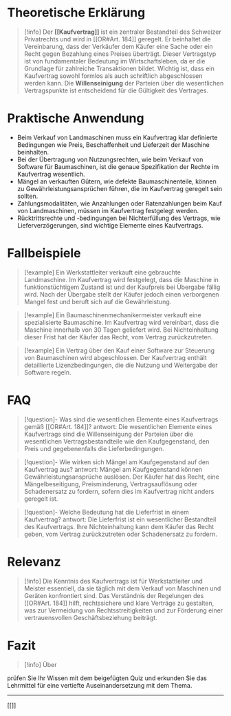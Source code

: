 # Theoretische Erklärung
>[!info] 
>Der **[[Kaufvertrag]]** ist ein zentraler Bestandteil des Schweizer Privatrechts und wird in [[OR#Art. 184]] geregelt. Er beinhaltet die Vereinbarung, dass der Verkäufer dem Käufer eine Sache oder ein Recht gegen Bezahlung eines Preises überträgt. Dieser Vertragstyp ist von fundamentaler Bedeutung im Wirtschaftsleben, da er die Grundlage für zahlreiche Transaktionen bildet. Wichtig ist, dass ein Kaufvertrag sowohl formlos als auch schriftlich abgeschlossen werden kann. Die **Willenseinigung** der Parteien über die wesentlichen Vertragspunkte ist entscheidend für die Gültigkeit des Vertrages.

# Praktische Anwendung
- Beim Verkauf von Landmaschinen muss ein Kaufvertrag klar definierte Bedingungen wie Preis, Beschaffenheit und Lieferzeit der Maschine beinhalten.
- Bei der Übertragung von Nutzungsrechten, wie beim Verkauf von Software für Baumaschinen, ist die genaue Spezifikation der Rechte im Kaufvertrag wesentlich.
- Mängel an verkauften Gütern, wie defekte Baumaschinenteile, können zu Gewährleistungsansprüchen führen, die im Kaufvertrag geregelt sein sollten.
- Zahlungsmodalitäten, wie Anzahlungen oder Ratenzahlungen beim Kauf von Landmaschinen, müssen im Kaufvertrag festgelegt werden.
- Rücktrittsrechte und -bedingungen bei Nichterfüllung des Vertrags, wie Lieferverzögerungen, sind wichtige Elemente eines Kaufvertrags.

# Fallbeispiele
>[!example] Ein Werkstattleiter verkauft eine gebrauchte Landmaschine. Im Kaufvertrag wird festgelegt, dass die Maschine in funktionstüchtigem Zustand ist und der Kaufpreis bei Übergabe fällig wird. Nach der Übergabe stellt der Käufer jedoch einen verborgenen Mangel fest und beruft sich auf die Gewährleistung.

>[!example] Ein Baumaschinenmechanikermeister verkauft eine spezialisierte Baumaschine. Im Kaufvertrag wird vereinbart, dass die Maschine innerhalb von 30 Tagen geliefert wird. Bei Nichteinhaltung dieser Frist hat der Käufer das Recht, vom Vertrag zurückzutreten.

>[!example] Ein Vertrag über den Kauf einer Software zur Steuerung von Baumaschinen wird abgeschlossen. Der Kaufvertrag enthält detaillierte Lizenzbedingungen, die die Nutzung und Weitergabe der Software regeln.

# FAQ
>[!question]- Was sind die wesentlichen Elemente eines Kaufvertrags gemäß [[OR#Art. 184]]?
>antwort: Die wesentlichen Elemente eines Kaufvertrags sind die Willenseinigung der Parteien über die wesentlichen Vertragsbestandteile wie den Kaufgegenstand, den Preis und gegebenenfalls die Lieferbedingungen.

>[!question]- Wie wirken sich Mängel am Kaufgegenstand auf den Kaufvertrag aus?
>antwort: Mängel am Kaufgegenstand können Gewährleistungsansprüche auslösen. Der Käufer hat das Recht, eine Mängelbeseitigung, Preisminderung, Vertragsauflösung oder Schadenersatz zu fordern, sofern dies im Kaufvertrag nicht anders geregelt ist.

>[!question]- Welche Bedeutung hat die Lieferfrist in einem Kaufvertrag?
>antwort: Die Lieferfrist ist ein wesentlicher Bestandteil des Kaufvertrags. Ihre Nichteinhaltung kann dem Käufer das Recht geben, vom Vertrag zurückzutreten oder Schadenersatz zu fordern.

# Relevanz
>[!info] 
>Die Kenntnis des Kaufvertrags ist für Werkstattleiter und Meister essentiell, da sie täglich mit dem Verkauf von Maschinen und Geräten konfrontiert sind. Das Verständnis der Regelungen des [[OR#Art. 184]] hilft, rechtssichere und klare Verträge zu gestalten, was zur Vermeidung von Rechtsstreitigkeiten und zur Förderung einer vertrauensvollen Geschäftsbeziehung beiträgt.

# Fazit
>[!info] 
>Über

prüfen Sie Ihr Wissen mit dem beigefügten Quiz und erkunden Sie das Lehrmittel für eine vertiefte Auseinandersetzung mit dem Thema.

---
[[]]